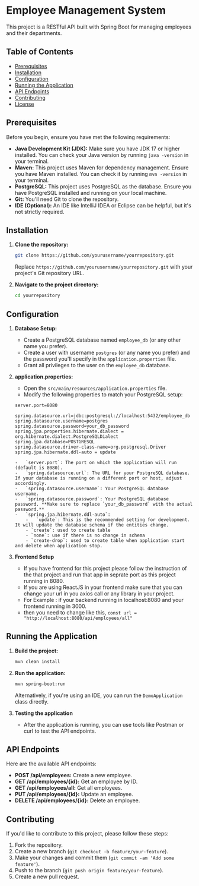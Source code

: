 # Employee Management System

This project is a RESTful API built with Spring Boot for managing employees and their departments.

## Table of Contents

-   [Prerequisites](#prerequisites)
-   [Installation](#installation)
-   [Configuration](#configuration)
-   [Running the Application](#running-the-application)
-   [API Endpoints](#api-endpoints)
-   [Contributing](#contributing)
-   [License](#license)

## Prerequisites

Before you begin, ensure you have met the following requirements:

-   **Java Development Kit (JDK):**  Make sure you have JDK 17 or higher installed. You can check your Java version by running `java -version` in your terminal.
-   **Maven:** This project uses Maven for dependency management. Ensure you have Maven installed. You can check it by running `mvn -version` in your terminal.
-   **PostgreSQL:** This project uses PostgreSQL as the database. Ensure you have PostgreSQL installed and running on your local machine.
-   **Git:** You'll need Git to clone the repository.
-   **IDE (Optional):** An IDE like IntelliJ IDEA or Eclipse can be helpful, but it's not strictly required.

## Installation

1.  **Clone the repository:**

    ```bash
    git clone https://github.com/yourusername/yourrepository.git
    ```

    Replace `https://github.com/yourusername/yourrepository.git` with your project's Git repository URL.

2.  **Navigate to the project directory:**

    ```bash
    cd yourrepository
    ```

## Configuration

1.  **Database Setup:**
    -   Create a PostgreSQL database named `employee_db` (or any other name you prefer).
    -   Create a user with username `postgres` (or any name you prefer) and the password you'll specify in the `application.properties` file.
    -   Grant all privileges to the user on the `employee_db` database.

2.  **application.properties:**
    -   Open the `src/main/resources/application.properties` file.
    -   Modify the following properties to match your PostgreSQL setup:

    ```properties
    server.port=8080

    spring.datasource.url=jdbc:postgresql://localhost:5432/employee_db
    spring.datasource.username=postgres
    spring.datasource.password=your_db_password
    spring.jpa.properties.hibernate.dialect = org.hibernate.dialect.PostgreSQLDialect
    spring.jpa.database=POSTGRESQL
    spring.datasource.driver-class-name=org.postgresql.Driver
    spring.jpa.hibernate.ddl-auto = update
    ```

        -   `server.port`: The port on which the application will run (default is 8080).
        -   `spring.datasource.url`: The URL for your PostgreSQL database. If your database is running on a different port or host, adjust accordingly.
        -   `spring.datasource.username`: Your PostgreSQL database username.
        -   `spring.datasource.password`: Your PostgreSQL database password. **Make sure to replace `your_db_password` with the actual password.**
        -   `spring.jpa.hibernate.ddl-auto`:
            -   `update`: This is the recommended setting for development. It will update the database schema if the entities change.
            - `create`: used to create table
            - `none`: use if there is no change in schema
            - `create-drop`: used to create table when application start and delete when application stop.

3. **Frontend Setup**
    - If you have frontend for this project please follow the instruction of the that project and run that app in seprate port as this project running in 8080.
    - If you are using ReactJS in your frontend make sure that you can change your url in you axios call or any library in your project.
    - For Example : if your backend running in localhost:8080 and your frontend running in 3000.
    - then you need to change like this, `const url = "http://localhost:8080/api/employees/all"`

## Running the Application

1.  **Build the project:**

    ```bash
    mvn clean install
    ```

2.  **Run the application:**

    ```bash
    mvn spring-boot:run
    ```

    Alternatively, if you're using an IDE, you can run the `DemoApplication` class directly.

3. **Testing the application**
    - After the application is running, you can use tools like Postman or curl to test the API endpoints.

## API Endpoints

Here are the available API endpoints:

-   **POST /api/employees:** Create a new employee.
-   **GET /api/employees/{id}:** Get an employee by ID.
-   **GET /api/employees/all:** Get all employees.
-   **PUT /api/employees/{id}:** Update an employee.
-   **DELETE /api/employees/{id}:** Delete an employee.

## Contributing

If you'd like to contribute to this project, please follow these steps:

1.  Fork the repository.
2.  Create a new branch (`git checkout -b feature/your-feature`).
3.  Make your changes and commit them (`git commit -am 'Add some feature'`).
4.  Push to the branch (`git push origin feature/your-feature`).
5.  Create a new pull request.

